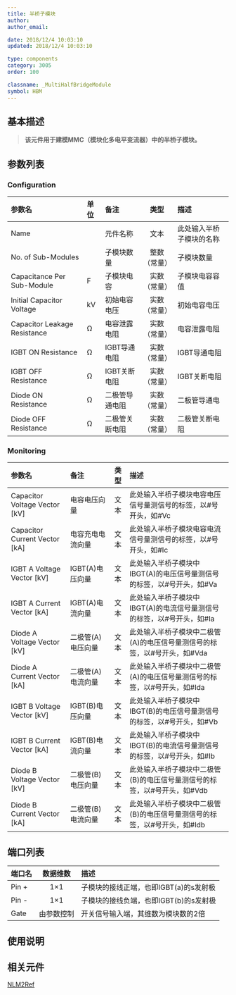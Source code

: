 ```yaml
---
title: 半桥子模块
author: 
author_email:

date: 2018/12/4 10:03:10
updated: 2018/12/4 10:03:10

type: components
category: 3005
order: 100

classname: _MultiHalfBridgeModule
symbol: HBM
---
```

## 基本描述


> **该元件用于建模MMC（模块化多电平变流器）中的半桥子模块。**

## 参数列表
### Configuration
| 参数名 | 单位 | 备注 | 类型 | 描述 |
| :--- | :--- | :--- | :--: | :--- |
| Name |  | 元件名称 | 文本 | 此处输入半桥子模块的名称 |
| No. of Sub-Modules |  | 子模块数量 | 整数（常量） | 子模块数量 |
| Capacitance Per Sub-Module | F | 子模块电容 | 实数（常量） | 子模块电容容值 |
| Initial Capacitor Voltage | kV | 初始电容电压 | 实数（常量） | 初始电容电压 |
| Capacitor Leakage Resistance | Ω | 电容泄露电阻 | 实数（常量） | 电容泄露电阻 |
| IGBT ON Resistance | Ω | IGBT导通电阻 | 实数（常量） | IGBT导通电阻 |
| IGBT OFF Resistance | Ω | IGBT关断电阻 | 实数（常量） | IGBT关断电阻 |
| Diode ON Resistance | Ω | 二极管导通电阻 | 实数（常量） | 二极管导通电 |
| Diode OFF Resistance | Ω | 二极管关断电阻 | 实数（常量） | 二极管关断电阻 |

### Monitoring
| 参数名 | 备注 | 类型 | 描述 |
| :--- | :--- | :--: | :--- |
| Capacitor Voltage Vector \[kV\] | 电容电压向量 | 文本 | 此处输入半桥子模块电容电压信号量测信号的标签，以#号开头，如#Vc |
| Capacitor Current Vector \[kA\] | 电容充电电流向量 | 文本 | 此处输入半桥子模块电容电流信号量测信号的标签，以#号开头，如#Ic |
| IGBT A Voltage Vector \[kV\] | IGBT(A)电压向量 | 文本 | 此处输入半桥子模块中IBGT(A)的电压信号量测信号的标签，以#号开头，如#Va |
| IGBT A Current Vector \[kA\] | IGBT(A)电流向量 | 文本 | 此处输入半桥子模块中IBGT(A)的电流信号量测信号的标签，以#号开头，如#Ia |
| Diode A Voltage Vector \[kV\] | 二极管(A)电压向量 | 文本 | 此处输入半桥子模块中二极管(A)的电压信号量测信号的标签，以#号开头，如#Vda |
| Diode A Current Vector \[kA\] | 二极管(A)电流向量 | 文本 | 此处输入半桥子模块中二极管(A)的电压信号量测信号的标签，以#号开头，如#Ida |
| IGBT B Voltage Vector \[kV\] | IGBT(B)电压向量 | 文本 | 此处输入半桥子模块中IBGT(B)的电压信号量测信号的标签，以#号开头，如#Vb |
| IGBT B Current Vector \[kA\] | IGBT(B)电流向量 | 文本 | 此处输入半桥子模块中IBGT(B)的电流信号量测信号的标签，以#号开头，如#Ib |
| Diode B Voltage Vector \[kV\] | 二极管(B)电压向量 | 文本 | 此处输入半桥子模块中二极管(B)的电压信号量测信号的标签，以#号开头，如#Vdb |
| Diode B Current Vector \[kA\] | 二极管(B)电流向量 | 文本 | 此处输入半桥子模块中二极管(B)的电压信号量测信号的标签，以#号开头，如#Idb |


## 端口列表

| 端口名 | 数据维数 | 描述 |
| :--- | :--:  | :--- |
| Pin + | 1×1 |子模块的接线正端，也即IGBT(a)的s发射极 |
| Pin - | 1×1 |子模块的接线负端，也即IGBT(b)的s发射极 |
| Gate | 由参数控制 |开关信号输入端，其维数为模块数的2倍 |

## 使用说明



## 相关元件

[NLM2Ref](comp_FirePulseGenNLM2Ref.md)

